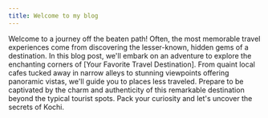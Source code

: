 ```yaml
---
title: Welcome to my blog
---
```


Welcome to a journey off the beaten path! Often, the most memorable travel experiences come from discovering the lesser-known, hidden gems of a destination. In this blog post, we'll embark on an adventure to explore the enchanting corners of [Your Favorite Travel Destination]. From quaint local cafes tucked away in narrow alleys to stunning viewpoints offering panoramic vistas, we'll guide you to places less traveled. Prepare to be captivated by the charm and authenticity of this remarkable destination beyond the typical tourist spots. Pack your curiosity and let's uncover the secrets of Kochi.

